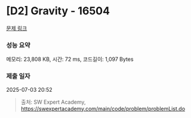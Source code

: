 # [D2] Gravity - 16504 

[문제 링크](https://swexpertacademy.com/main/code/problem/problemDetail.do?contestProbId=AYZOEkza5qMDFARc) 

### 성능 요약

메모리: 23,808 KB, 시간: 72 ms, 코드길이: 1,097 Bytes

### 제출 일자

2025-07-03 20:52



> 출처: SW Expert Academy, https://swexpertacademy.com/main/code/problem/problemList.do